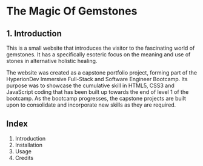 # The Magic Of Gemstones

## 1. Introduction

This is a small website that introduces the visitor to the fascinating world of gemstones. It has a specifically esoteric focus on the meaning and use of stones in alternative holistic healing.

The website was created as a capstone portfolio project, forming part of the HyperionDev Immersive Full-Stack and Software Engineer Bootcamp. Its purpose was to showcase the cumulative skill in HTML5, CSS3 and JavaScript coding that has been built up towards the end of level 1 of the bootcamp. As the bootcamp progresses, the capstone projects are built upon to consolidate and incorporate new skills as they are required.

## Index
1. Introduction
2. Installation
3. Usage
4. Credits

